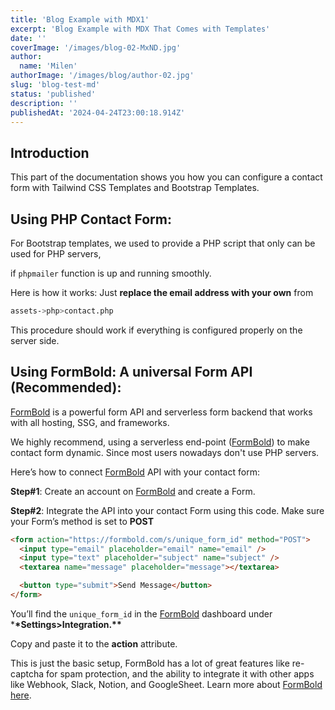 ```yaml
---
title: 'Blog Example with MDX1'
excerpt: 'Blog Example with MDX That Comes with Templates'
date: ''
coverImage: '/images/blog-02-MxND.jpg'
author:
  name: 'Milen'
authorImage: '/images/blog/author-02.jpg'
slug: 'blog-test-md'
status: 'published'
description: ''
publishedAt: '2024-04-24T23:00:18.914Z'
---
```


## Introduction

This part of the documentation shows you how you can configure a contact form with Tailwind CSS Templates and Bootstrap Templates.

## Using PHP Contact Form:

For Bootstrap templates, we used to provide a PHP script that only can be used for PHP servers,

if `phpmailer` function is up and running smoothly.

Here is how it works: Just **replace the email address with your own** from

```bash
assets->php>contact.php
```

This procedure should work if everything is configured properly on the server side.

## Using FormBold: A universal Form API (Recommended):

[FormBold](https://formbold.com/) is a powerful form API and serverless form backend that works with all hosting, SSG, and frameworks.

We highly recommend, using a serverless end-point ([FormBold](https://formbold.com/)) to make contact form dynamic. Since most users nowadays don't use PHP servers.

Here’s how to connect [FormBold](https://formbold.com/) API with your contact form:

**Step#1**: Create an account on [FormBold](https://formbold.com/) and create a Form.

**Step#2**: Integrate the API into your contact Form using this code. Make sure your Form’s method is set to **POST**

```html
<form action="https://formbold.com/s/unique_form_id" method="POST">
  <input type="email" placeholder="email" name="email" />
  <input type="text" placeholder="subject" name="subject" />
  <textarea name="message" placeholder="message"></textarea>

  <button type="submit">Send Message</button>
</form>
```

You’ll find the `unique_form_id` in the [FormBold](https://formbold.com/) dashboard under \***\*Settings&gt;Integration.\*\***

Copy and paste it to the **action** attribute.

This is just the basic setup, FormBold has a lot of great features like re-captcha for spam protection, and the ability to integrate it with other apps like Webhook, Slack, Notion, and GoogleSheet. Learn more about [FormBold](https://formbold.com/) [here](https://formbold.com/).